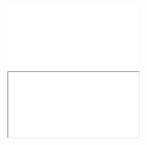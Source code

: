 

<div><object data="./test.txt"></object></div>
<embed src="./test.txt">
<include src="./test.txt"></include>
<iframe src="./test.txt"></iframe>
<?php
echo file_get_contents("./test.txt");
?>
